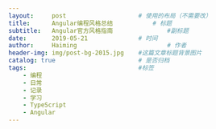 ```yaml
---
layout:     post   				    # 使用的布局（不需要改）
title:      Angular编程风格总结			# 标题 
subtitle:   Angular官方风格指南               #副标题
date:       2019-05-21 				# 时间
author:     Haiming 						# 作者
header-img: img/post-bg-2015.jpg 	#这篇文章标题背景图片
catalog: true 						# 是否归档
tags:								#标签
    - 编程
    - 日常
    - 记录
    - 学习
    - TypeScript
    - Angular
---
```

